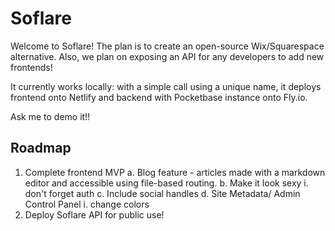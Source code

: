 # Soflare

Welcome to Soflare! The plan is to create an open-source Wix/Squarespace alternative.
Also, we plan on exposing an API for any developers to add new frontends!

It currently works locally: with a simple call using a unique name, it deploys frontend onto Netlify and backend with Pocketbase instance
onto Fly.io.

Ask me to demo it!!

## Roadmap
1. Complete frontend MVP
  a. Blog feature - articles made with a markdown editor and accessible using file-based routing.
  b. Make it look sexy
    i. don't forget auth
  c. Include social handles
  d. Site Metadata/ Admin Control Panel
    i. change colors
2. Deploy Soflare API for public use!